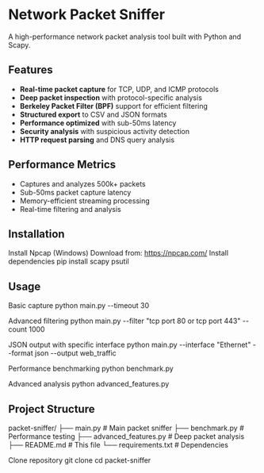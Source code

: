 # Network Packet Sniffer

A high-performance network packet analysis tool built with Python and Scapy.

## Features

- **Real-time packet capture** for TCP, UDP, and ICMP protocols
- **Deep packet inspection** with protocol-specific analysis
- **Berkeley Packet Filter (BPF)** support for efficient filtering
- **Structured export** to CSV and JSON formats
- **Performance optimized** with sub-50ms latency
- **Security analysis** with suspicious activity detection
- **HTTP request parsing** and DNS query analysis

## Performance Metrics

- Captures and analyzes 500k+ packets
- Sub-50ms packet capture latency
- Memory-efficient streaming processing
- Real-time filtering and analysis

## Installation

Install Npcap (Windows)
Download from: https://npcap.com/
Install dependencies
pip install scapy psutil


## Usage

Basic capture
python main.py --timeout 30

Advanced filtering
python main.py --filter "tcp port 80 or tcp port 443" --count 1000

JSON output with specific interface
python main.py --interface "Ethernet" --format json --output web_traffic

Performance benchmarking
python benchmark.py

Advanced analysis
python advanced_features.py


## Project Structure

packet-sniffer/
├── main.py # Main packet sniffer
├── benchmark.py # Performance testing
├── advanced_features.py # Deep packet analysis
├── README.md # This file
└── requirements.txt # Dependencies

Clone repository
git clone <your-repo-url>
cd packet-sniffer
